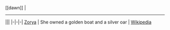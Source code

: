 [[dawn]] | 
***
|||
|-|-|-|
[Zorya](zorya.md) | She owned a golden boat and a silver oar | [Wikipedia](https://en.wikipedia.org/wiki/Zorya#Comparative_mythology)